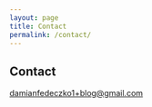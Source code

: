 ```yaml
---
layout: page
title: Contact
permalink: /contact/
---
```


## Contact

damianfedeczko1+blog@gmail.com
